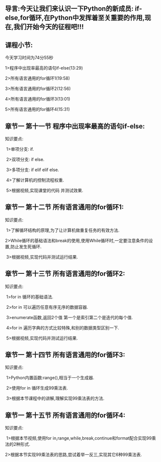 ## 导言:今天让我们来认识一下Python的新成员: if-else,for循环,在Python中发挥着至关重要的作用,现在,我们开始今天的征程吧!!!

## 课程小节:  

今天学习时间为74分55秒

1>程序中出现率最高的语句if-else(13:29)

2>所有语言通用的for循环1(19:58)

3>所有语言通用的for循环2(12:56)

4>所有语言通用的for循环3(13:01)

5>所有语言通用的for循环4(15:31)

## 章节一  第十一节 程序中出现率最高的语句if-else:
   知识要点:

​        1>单项分支:   if.

​        2>双项分支:   if   else.

​        3>多项分支:  if  elif   elif   else.

​        4>了解计算机的控制流程权重.

​        5>根据视频,实现课堂的代码 并测试效果.

## 章节一  第十二节 所有语言通用的for循环1:
   知识要点:

​        1>了解循环结构的原理,为了让计算机做重复任务的有效方法.

​        2>While循环的基础语法和break的使用,使用While循环时,一定要注意条件的设置,防止发生死循环.

​        3>根据视频,实现代码并测试运行结果.

## 章节一  第十三节 所有语言通用的for循环2:
   知识要点:

​        1>for in 循环的基础语法.

​        2>for in 可以遍历任意有序无序的数据容器.

​        3>enumerate函数,返回2个值 第一个是索引第二个是迭代的每个值.

​        4>for in 遍历字典的方式比较特殊,和别的数据类型区别一下.

​        5>根据视频,实现代码并测试运行结果.

## 章节一  第十四节 所有语言通用的for循环3:
   知识要点:

​        1>Python内置函数:range(),相当于一个生成器.

​        2>使用for  in 循环生成99乘法表.

​        3>根据本节课程中的讲解,理解实现99乘法表的方法.

## 章节一  第十五节 所有语言通用的for循环4:
   知识要点:

​        1>根据本节视频,使用for in,range,while,break,continue和format配合实现99乘法的2种形式.

​        2>根据本节实现99乘法表的思路,尝试着举一反三,实现其它6种99乘法表.
